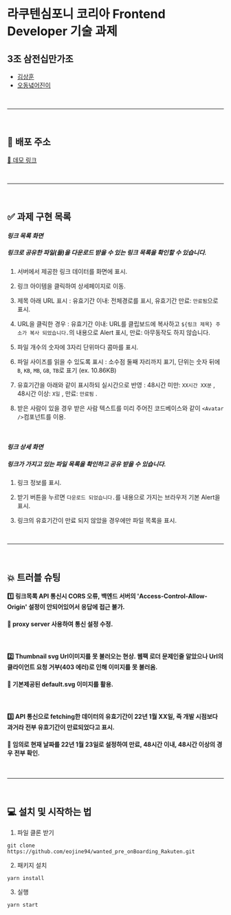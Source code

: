 # 라쿠텐심포니 코리아 Frontend Developer 기술 과제

## 3조 삼전십만가조

- [김상훈](https://github.com/Ho0on)
- [오동녘어진이](https://github.com/eojine94)

<br/>

---

<br/>

## 🚀 배포 주소

[🔗 데모 링크](https://elegant-goldwasser-500691.netlify.app/)

<br/>

---

<br/>

## ✅ 과제 구현 목록

#### **_링크 목록 화면_**

##### 링크로 공유한 파일(들)을 다운로드 받을 수 있는 링크 목록을 확인할 수 있습니다.

1. 서버에서 제공한 링크 데이터를 화면에 표시.

2. 링크 아이템을 클릭하여 상세페이지로 이동.

3. 제목 아래 URL 표시 : 유효기간 이내: 전체경로를 표시, 유효기간 만료: `만료됨`으로 표시.

4. URL을 클릭한 경우 : 유효기간 이내: URL를 클립보드에 복사하고 `${링크 제목} 주소가 복사 되었습니다.`의 내용으로 Alert 표시, 만료: 아무동작도 하지 않습니다.

5. 파일 개수의 숫자에 3자리 단위마다 콤마를 표시.

6. 파일 사이즈를 읽을 수 있도록 표시 : 소수점 둘째 자리까지 표기, 단위는 숫자 뒤에 `B`, `KB`, `MB`, `GB`, `TB`로 표기 (ex. 10.86KB)

7. 유효기간을 아래와 같이 표시하되 실시간으로 반영 : 48시간 미만: `XX시간 XX분` , 48시간 이상: `X일` , 만료: `만료됨` .

8. 받은 사람이 있을 경우 받은 사람 텍스트를 미리 주어진 코드베이스와 같이 `<Avatar />`컴포넌트를 이용.

<br/>

#### **_링크 상세 화면_**

##### 링크가 가지고 있는 파일 목록을 확인하고 공유 받을 수 있습니다.

1. 링크 정보를 표시.

2. 받기 버튼을 누르면 `다운로드 되었습니다.`를 내용으로 가지는 브라우저 기본 Alert을 표시.

3. 링크의 유효기간이 만료 되지 않았을 경우에만 파일 목록을 표시.

<br/>

---

<br/>

## 💥 트러블 슈팅

#### 1️⃣ 링크목록 API 통신시 CORS 오류, 백엔드 서버의 'Access-Control-Allow-Origin' 설정이 안되어있어서 응답에 접근 불가.

#### 🚐 proxy server 사용하여 통신 설정 수정.

<br/>

#### 2️⃣ Thumbnail svg Url이미지를 못 불러오는 현상. 웹팩 로더 문제인줄 알았으나 Url의 클라이언트 요청 거부(403 에러)로 인해 이미지를 못 불러옴.

#### 🚐 기본제공된 default.svg 이미지를 활용.

<br/>

#### 3️⃣ API 통신으로 fetching한 데이터의 유효기간이 22년 1월 XX일, 즉 개발 시점보다 과거라 전부 유효기간이 만료되었다고 표시.

#### 🚐 임의로 현재 날짜를 22년 1월 23일로 설정하여 만료, 48시간 이내, 48시간 이상의 경우 전부 확인.

<br/>

---

<br/>

## 💻 설치 및 시작하는 법

1. 파일 클론 받기

```
git clone https://github.com/eojine94/wanted_pre_onBoarding_Rakuten.git
```

2. 패키지 설치

```
yarn install
```

3. 실행

```
yarn start
```
